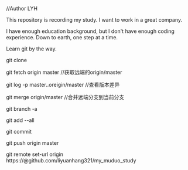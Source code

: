//Author LYH

This repository is recording my study.
I want to work in a great company.

I have enough education background, but I don't have enough coding experience.
Down to earth, one step at a time.

Learn  git by the way. 

git clone <uri>

git fetch origin master //获取远端的origin/master

git log -p master..oreigin/master //查看版本差异

git merge origin/master //合并远端分支到当前分支

git branch -a

git add --all

git commit

git push origin master 

git remote set-url origin https://<token>@github.com/liyuanhang321/my_muduo_study